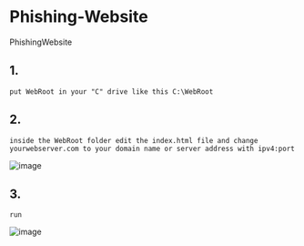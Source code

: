 # Phishing-Website
PhishingWebsite

## 1.
```
put WebRoot in your "C" drive like this C:\WebRoot
```

## 2.
```
inside the WebRoot folder edit the index.html file and change yourwebserver.com to your domain name or server address with ipv4:port
```
![image](https://user-images.githubusercontent.com/54809176/236536928-24a9938c-833d-44ad-963d-b781b1243976.png)

## 3.
```
run
```
![image](https://user-images.githubusercontent.com/54809176/236537165-775b41e3-46b6-4c38-b455-e724300f35d6.png)


